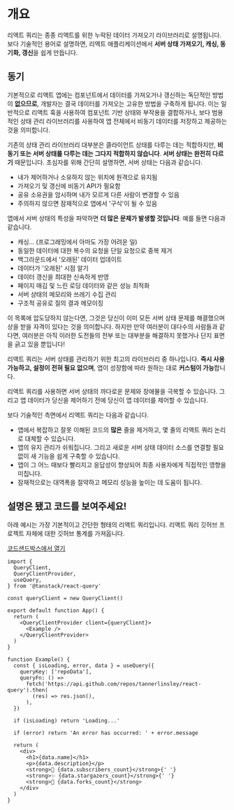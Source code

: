 # 개요

리액트 쿼리는 종종 리액트를 위한 누락된 데이터 가져오기 라이브러리로 설명됩니다. 보다 기술적인 용어로 설명하면, 리액트 애플리케이션에서 **서버 상태 가져오기, 캐싱, 동기화, 갱신**을 쉽게 만듭니다.

## 동기

기본적으로 리액트 앱에는 컴포넌트에서 데이터를 가져오거나 갱신하는 독단적인 방법이 **없으므로**, 개발자는 결국 데이터를 가져오는 고유한 방법을 구축하게 됩니다. 이는 일반적으로 리액트 훅을 사용하여 컴포넌트 기반 상태와 부작용을 결합하거나, 보다 범용적인 상태 관리 라이브러리를 사용하여 앱 전체에서 비동기 데이터를 저장하고 제공하는 것을 의미합니다.

기존의 상태 관리 라이브러리 대부분은 클라이언트 상태를 다루는 데는 적합하지만, **비동기 또는 서버 상태를 다루는 데는 그다지 적합하지 않습니다**. **서버 상태는 완전히 다르기** 때문입니다. 초심자를 위해 간단히 설명하면, 서버 상태는 다음과 같습니다.

- 내가 제어하거나 소유하지 않는 위치에 원격으로 유지됨
- 가져오기 및 갱신에 비동기 API가 필요함
- 공유 소유권을 암시하며 내가 모르게 다른 사람이 변경할 수 있음
- 주의하지 않으면 잠재적으로 앱에서 '구식'이 될 수 있음

앱에서 서버 상태의 특성을 파악하면 **더 많은 문제가 발생할 것입니다**. 예를 들면 다음과 같습니다.

- 캐싱... (프로그래밍에서 아마도 가장 어려운 일)
- 동일한 데이터에 대한 복수의 요청을 단일 요청으로 중복 제거
- 백그라운드에서 '오래된' 데이터 업데이트
- 데이터가 '오래된' 시점 알기
- 데이터 갱신을 최대한 신속하게 반영
- 페이지 매김 및 느린 로딩 데이터와 같은 성능 최적화
- 서버 상태의 메모리와 쓰레기 수집 관리
- 구조적 공유로 질의 결과 메모이징

이 목록에 압도당하지 않는다면, 그것은 당신이 이미 모든 서버 상태 문제를 해결했으며 상을 받을 자격이 있다는 것을 의미합니다. 하지만 만약 여러분이 대다수의 사람들과 같다면, 여러분은 아직 이러한 도전들의 전부 또는 대부분을 해결하지 못했거나 단지 표면을 긁고 있을 뿐입니다!

리액트 쿼리는 서버 상태를 관리하기 위한 최고의 라이브러리 중 하나입니다. **즉시 사용 가능하고, 설정이 전혀 필요 없으며**, 앱이 성장함에 따라 원하는 대로 **커스텀이 가능**합니다.

리액트 쿼리를 사용하면 서버 상태의 까다로운 문제와 장애물을 극복할 수 있습니다. 그리고 앱 데이터가 당신을 제어하기 전에 당신이 앱 데이터를 제어할 수 있습니다.

보다 기술적인 측면에서 리액트 쿼리는 다음과 같습니다.

- 앱에서 복잡하고 잘못 이해된 코드의 **많은** 줄을 제거하고, 몇 줄의 리액트 쿼리 논리로 대체할 수 있습니다.
- 앱의 유지 관리가 쉬워집니다. 그리고 새로운 서버 상태 데이터 소스를 연결할 필요 없이 새 기능을 쉽게 구축할 수 있습니다.
- 앱이 그 어느 때보다 빨리지고 응답성이 향상되어 최종 사용자에게 직접적인 영향을 미칩니다.
- 잠재적으로는 대역폭을 절약하고 메모리 성능을 높이는 데 도움이 됩니다.

## 설명은 됐고 코드를 보여주세요!

아래 예시는 가장 기본적이고 간단한 형태의 리액트 쿼리입니다. 리액트 쿼리 깃허브 프로젝트 자체에 대한 깃허브 통계를 가져옵니다.

[코드샌드박스에서 열기](https://codesandbox.io/s/github/tannerlinsley/react-query/tree/main/examples/react/simple)

```tsx
import {
  QueryClient,
  QueryClientProvider,
  useQuery,
} from '@tanstack/react-query'

const queryClient = new QueryClient()

export default function App() {
  return (
    <QueryClientProvider client={queryClient}>
      <Example />
    </QueryClientProvider>
  )
}

function Example() {
  const { isLoading, error, data } = useQuery({
    queryKey: ['repoData'],
    queryFn: () =>
      fetch('https://api.github.com/repos/tannerlinsley/react-query').then(
        (res) => res.json(),
      ),
  })

  if (isLoading) return 'Loading...'

  if (error) return 'An error has occurred: ' + error.message

  return (
    <div>
      <h1>{data.name}</h1>
      <p>{data.description}</p>
      <strong>👀 {data.subscribers_count}</strong>{' '}
      <strong>✨ {data.stargazers_count}</strong>{' '}
      <strong>🍴 {data.forks_count}</strong>
    </div>
  )
}
```

